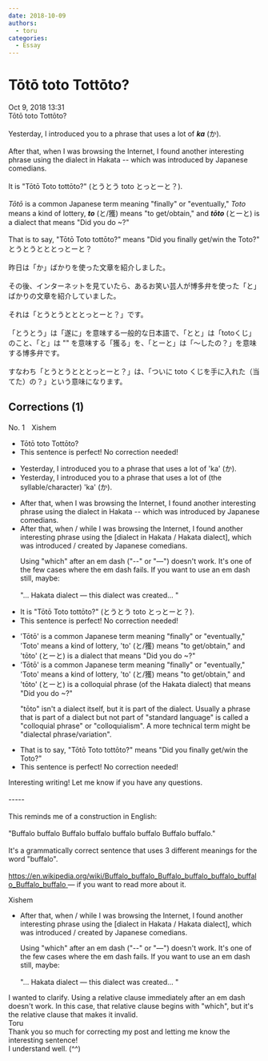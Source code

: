 ```yaml
---
date: 2018-10-09
authors:
  - toru
categories:
  - Essay
---
```


<h1 id="subject_show">Tōtō toto Tottōto?</h1>
<div class="date">Oct 9, 2018 13:31</div>
<div id="post"><div id="body_show_ori">
Tōtō toto Tottōto?<br/><br/>Yesterday, I introduced you to a phrase that uses a lot of <strong><em>ka</em></strong> (か).<br/><br/>After that, when I was browsing the Internet, I found another interesting phrase using the dialect in Hakata -- which was introduced by Japanese comedians.<br/><br/>It is "Tōtō Toto tottōto?" (とうとう toto とっとーと？).<br/><br/><em>Tōtō</em> is a common Japanese term meaning "finally" or "eventually," <em>Toto</em> means a kind of lottery, <strong><em>to</em></strong> (と/獲) means "to get/obtain," and <strong><em>tōto</em></strong> (とーと) is a dialect that means "Did you do ~?"<br/><br/>That is to say, "Tōtō Toto tottōto?" means "Did you finally get/win the Toto?"
</div></div>

<!-- more -->

<div id="post_ja"><div id="body_show_mo">
とうとうとととっとーと？<br/><br/>昨日は「か」ばかりを使った文章を紹介しました。<br/><br/>その後、インターネットを見ていたら、あるお笑い芸人が博多弁を使った「と」ばかりの文章を紹介していました。<br/><br/>それは「とうとうとととっとーと？」です。<br/><br/>「とうとう」は「遂に」を意味する一般的な日本語で、「とと」は「totoくじ」のこと、「と」は "" を意味する「獲る」を、「とーと」は「～したの？」を意味する博多弁です。<br/><br/>すなわち「とうとうとととっとーと？」は、「ついに toto くじを手に入れた（当てた）の？」という意味になります。
</div></div>

## Corrections (1)
<div id="block"><div class="first_name"> No. 1　<span class="just_name">Xishem</span></div><div id="block2">
<ul class="correction_field">
<li class="incorrect">Tōtō toto Tottōto?</li>
<li class="corrected perfect">This sentence is perfect! No correction needed!</li>
</ul>
<ul class="correction_field">
<li class="incorrect">Yesterday, I introduced you to a phrase that uses a lot of 'ka' (か).</li>
<li class="corrected correct">
Yesterday, I introduced you to a phrase that uses a lot of <span class="f_blue">(the syllable/character)</span> 'ka' (か).
</li>
</ul>
<ul class="correction_field">
<li class="incorrect">After that, when I was browsing the Internet, I found another interesting phrase using the dialect in Hakata -- which was introduced by Japanese comedians.</li>
<li class="corrected correct">
After that, when / <span class="f_blue">while</span> I was browsing the Internet, I found another interesting phrase using the [dialect in Hakata / <span class="f_blue">Hakata dialect</span>], which was introduced / <span class="f_blue">created</span> by Japanese comedians.
<p class="correction_comment">Using "which" after an em dash ("--" or "—") doesn't work. It's one of the few cases where the em dash fails. If you want to use an em dash still, maybe:<br/><br/>"... Hakata dialect — this dialect was created... "</p>
</li>
</ul>
<ul class="correction_field">
<li class="incorrect">It is "Tōtō Toto tottōto?" (とうとう toto とっとーと？).</li>
<li class="corrected perfect">This sentence is perfect! No correction needed!</li>
</ul>
<ul class="correction_field">
<li class="incorrect">'Tōtō' is a common Japanese term meaning "finally" or "eventually," 'Toto' means a kind of lottery, 'to' (と/獲) means "to get/obtain," and 'tōto' (とーと) is a dialect that means "Did you do ~?"</li>
<li class="corrected correct">
'Tōtō' is a common Japanese term meaning "finally" or "eventually," 'Toto' means a kind of lottery, 'to' (と/獲) means "to get/obtain," and 'tōto' (とーと) is a <span class="f_blue">colloquial phrase (of the Hakata dialect)</span> that means "Did you do ~?"
<p class="correction_comment">"tōto" isn't a dialect itself, but it is part of the dialect. Usually a phrase that is part of a dialect but not part of "standard language" is called a "colloquial phrase" or "colloquialism". A more technical term might be "dialectal phrase/variation".</p>
</li>
</ul>
<ul class="correction_field">
<li class="incorrect">That is to say, "Tōtō Toto tottōto?" means "Did you finally get/win the Toto?"</li>
<li class="corrected perfect">This sentence is perfect! No correction needed!</li>
</ul>
<p class="comment_small">
 Interesting writing! Let me know if you have any questions.
 <br/>
 <br/>
 -----
 <br/>
 <br/>
 This reminds me of a construction in English:
 <br/>
 <br/>
 "Buffalo buffalo Buffalo buffalo buffalo buffalo Buffalo buffalo."
 <br/>
 <br/>
 It's a grammatically correct sentence that uses 3 different meanings for the word "buffalo".
 <br/>
 <br/>
 <a href="https://en.wikipedia.org/wiki/Buffalo_buffalo_Buffalo_buffalo_buffalo_buffalo_Buffalo_buffalo" target="_blank">
  https://en.wikipedia.org/wiki/Buffalo_buffalo_Buffalo_buffalo_buffalo_buffalo_Buffalo_buffalo
 </a>
 — if you want to read more about it.
</p>

</div><div class="name"><span class="just_name">Xishem</span><br><div class="quote_field"><ul class="correction_field">
<li class="corrected correct">
After that, when / <span class="f_blue">while</span> I was browsing the Internet, I found another interesting phrase using the [dialect in Hakata / <span class="f_blue">Hakata dialect</span>], which was introduced / <span class="f_blue">created</span> by Japanese comedians.
<p class="correction_comment">
Using "which" after an em dash ("--" or "—") doesn't work. It's one of the few cases where the em dash fails. If you want to use an em dash still, maybe:<br/><br/>"... Hakata dialect — this dialect was created... "
</p>
</li>
</ul></div>
I wanted to clarify. Using a relative clause immediately after an em dash doesn't work. In this case, that relative clause begins with "which", but it's the relative clause that makes it invalid.
</div>
<div class="name"><span class="just_name">Toru</span><br>
Thank you so much for correcting my post and letting me know the interesting sentence!<br/>I understand well. (^^)
</div>
</div>
